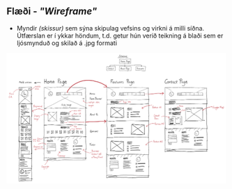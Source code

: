 ## Flæði - _"Wireframe"_ 

* Myndir _(skissur)_ sem sýna skipulag vefsins og virkni á milli síðna. Útfærslan er í ykkar höndum, t.d. getur hún verið teikning á blaði sem er ljósmynduð og skilað á .jpg formati

![Tengirit](Wireframe.svg)